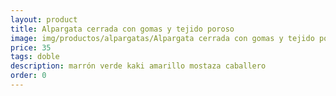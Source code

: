 ```yaml
---
layout: product
title: Alpargata cerrada con gomas y tejido poroso 
image: img/productos/alpargatas/Alpargata cerrada con gomas y tejido poroso =35=doble=marrón verde kaki amarillo mostaza caballero.webp
price: 35
tags: doble
description: marrón verde kaki amarillo mostaza caballero
order: 0
---
```

